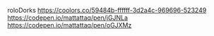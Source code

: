 roloDorks
https://coolors.co/59484b-ffffff-3d2a4c-969696-523249
https://codepen.io/mattattaq/pen/jGJNLa
https://codepen.io/mattattaq/pen/oGJXMz
